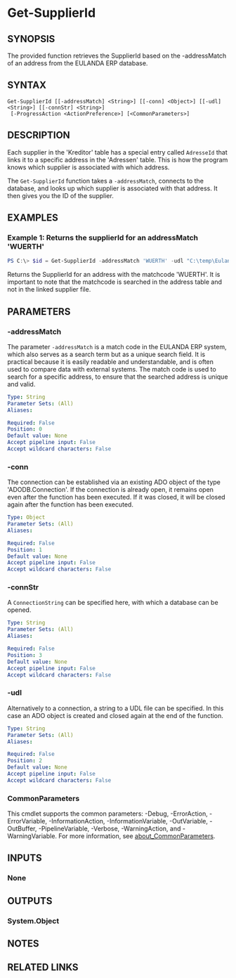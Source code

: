 ﻿---
external help file: EulandaConnect-help.xml
Module Name: EulandaConnect
online version: https://github.com/Eulanda/EulandaConnect/blob/master/docs/Get-SupplierId.md
schema: 2.0.0
lastMod: 2024-03-19T06:27:25
---

# Get-SupplierId

## SYNOPSIS
The provided function retrieves the SupplierId based on the -addressMatch of an address from the EULANDA ERP database.

## SYNTAX

```
Get-SupplierId [[-addressMatch] <String>] [[-conn] <Object>] [[-udl] <String>] [[-connStr] <String>]
 [-ProgressAction <ActionPreference>] [<CommonParameters>]
```

## DESCRIPTION
Each supplier in the 'Kreditor' table has a special entry called `AdresseId` that links it to a specific address in the 'Adressen' table. This is how the program knows which supplier is associated with which address.

The `Get-SupplierId` function takes a `-addressMatch`, connects to the database, and looks up which supplier is associated with that address. It then gives you the ID of the supplier.

## EXAMPLES

### Example 1: Returns the supplierId for an addressMatch 'WUERTH'
```powershell
PS C:\> $id = Get-SupplierId -addressMatch 'WUERTH' -udl "C:\temp\Eulanda_1 JohnDoe.udl"
```

Returns the SupplierId for an address with the matchcode 'WUERTH'. It is important to note that the matchcode is searched in the address table and not in the linked supplier file.

## PARAMETERS

### -addressMatch
The parameter `-addressMatch` is a match code in the EULANDA ERP system, which also serves as a search term but as a unique search field. It is practical because it is easily readable and understandable, and is often used to compare data with external systems. The match code is used to search for a specific address, to ensure that the searched address is unique and valid.

```yaml
Type: String
Parameter Sets: (All)
Aliases:

Required: False
Position: 0
Default value: None
Accept pipeline input: False
Accept wildcard characters: False
```

### -conn
The connection can be established via an existing ADO object of the type 'ADODB.Connection'. If the connection is already open, it remains open even after the function has been executed. If it was closed, it will be closed again after the function has been executed.

```yaml
Type: Object
Parameter Sets: (All)
Aliases:

Required: False
Position: 1
Default value: None
Accept pipeline input: False
Accept wildcard characters: False
```

### -connStr
A `ConnectionString` can be specified here, with which a database can be opened.

```yaml
Type: String
Parameter Sets: (All)
Aliases:

Required: False
Position: 3
Default value: None
Accept pipeline input: False
Accept wildcard characters: False
```

### -udl
Alternatively to a connection, a string to a UDL file can be specified. In this case an ADO object is created and closed again at the end of the function.

```yaml
Type: String
Parameter Sets: (All)
Aliases:

Required: False
Position: 2
Default value: None
Accept pipeline input: False
Accept wildcard characters: False
```


### CommonParameters
This cmdlet supports the common parameters: -Debug, -ErrorAction, -ErrorVariable, -InformationAction, -InformationVariable, -OutVariable, -OutBuffer, -PipelineVariable, -Verbose, -WarningAction, and -WarningVariable. For more information, see [about_CommonParameters](http://go.microsoft.com/fwlink/?LinkID=113216).

## INPUTS

### None

## OUTPUTS

### System.Object
## NOTES

## RELATED LINKS


